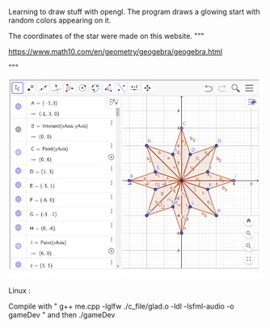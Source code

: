 Learning to draw stuff with opengl. The program draws a glowing start with random colors appearing on it.

The coordinates of the star were made on this website. 
"""

https://www.math10.com/en/geometry/geogebra/geogebra.html

"""

![plot](./res_images/star.png)

Linux : 

Compile with " g++ me.cpp -lglfw ./c_file/glad.o -ldl -lsfml-audio -o gameDev "    and then     ./gameDev